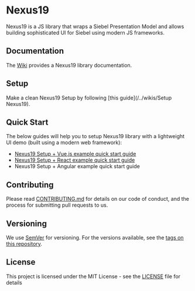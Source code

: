 # Nexus19
Nexus19 is a JS library that wraps a Siebel Presentation Model and allows building sophisticated UI for Siebel using modern JS frameworks.

## Documentation
The [Wiki](/../wikis/home) provides a Nexus19 library documentation.

## Setup
Make a clean Nexus19 Setup by following [this guide](/../wikis/Setup Nexus19).

## Quick Start
The below guides will help you to setup Nexus19 library with a lightweight UI demo (built using a modern web framework):
- [Nexus19 Setup + Vue.js example quick start guide](/../blob/master/examples/VUE.JS%20Examples/Demo%20Example/readme.md)
- [Nexus19 Setup + React example quick start guide](/../blob/master/examples/REACT%20Examples/Demo%20Example/readme.md)
- Nexus19 Setup + Angular example quick start guide

## Contributing
Please read [CONTRIBUTING.md](CONTRIBUTING.md) for details on our code of conduct, and the process for submitting pull requests to us.

## Versioning
We use [SemVer](http://semver.org/) for versioning. For the versions available, see the [tags on this repository](/../tags). 

## License
This project is licensed under the MIT License - see the [LICENSE](LICENSE) file for details
